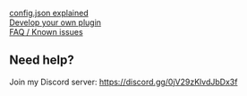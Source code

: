 [config.json explained](./config.json_explained.md)  
[Develop your own plugin](./develop_your_own_plugin.md)  
[FAQ / Known issues](./faq_kown_issues.md)

Need help?
---
Join my Discord server: https://discord.gg/0jV29zKlvdJbDx3f
